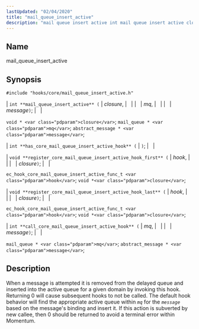 ```yaml
---
lastUpdated: "02/04/2020"
title: "mail_queue_insert_active"
description: "mail queue insert active int mail queue insert active closure mq message void closure mail queue mq abstract message message int has core mail queue insert active hook void register core mail queue insert active hook first hook closure ec hook core mail queue insert active func t hook void..."
---
```


<a name="hooks.core.mail_queue_insert_active"></a> 
## Name

mail_queue_insert_active

## Synopsis

`#include "hooks/core/mail_queue_insert_active.h"`

| `int **mail_queue_insert_active** (` | <var class="pdparam">closure</var>, |   |
|   | <var class="pdparam">mq</var>, |   |
|   | <var class="pdparam">message</var>`)`; |   |

`void * <var class="pdparam">closure</var>`;
`mail_queue * <var class="pdparam">mq</var>`;
`abstract_message * <var class="pdparam">message</var>`;

| `int **has_core_mail_queue_insert_active_hook** (` | `)`; |   |

| `void **register_core_mail_queue_insert_active_hook_first** (` | <var class="pdparam">hook</var>, |   |
|   | <var class="pdparam">closure</var>`)`; |   |

`ec_hook_core_mail_queue_insert_active_func_t <var class="pdparam">hook</var>`;
`void *<var class="pdparam">closure</var>`;

| `void **register_core_mail_queue_insert_active_hook_last** (` | <var class="pdparam">hook</var>, |   |
|   | <var class="pdparam">closure</var>`)`; |   |

`ec_hook_core_mail_queue_insert_active_func_t <var class="pdparam">hook</var>`;
`void *<var class="pdparam">closure</var>`;

| `int **call_core_mail_queue_insert_active_hook** (` | <var class="pdparam">mq</var>, |   |
|   | <var class="pdparam">message</var>`)`; |   |

`mail_queue * <var class="pdparam">mq</var>`;
`abstract_message * <var class="pdparam">message</var>`;<a name="idp27936912"></a> 
## Description

When a message is attempted it is removed from the delayed queue and inserted into the active queue for a given domain by invoking this hook. Returning 0 will cause subsequent hooks to not be called. The default hook behavior will find the appropriate active queue within *`mq`* for the *`message`* based on the message's binding and insert it. If this action is subverted by new callee, then 0 should be returned to avoid a terminal error within Momentum.